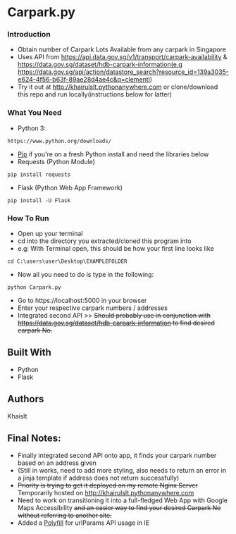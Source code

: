 # Carpark.py


### Introduction

* Obtain number of Carpark Lots Available from any carpark in Singapore 
* Uses API from https://api.data.gov.sg/v1/transport/carpark-availability & https://data.gov.sg/dataset/hdb-carpark-information(e.g https://data.gov.sg/api/action/datastore_search?resource_id=139a3035-e624-4f56-b63f-89ae28d4ae4c&q=clementi)
* Try it out at http://khairulslt.pythonanywhere.com or clone/download this repo and run locally(instructions below for latter)


### What You Need
* Python 3:

```
https://www.python.org/downloads/
```
* [Pip](https://pip.pypa.io/en/stable/quickstart/) if you're on a fresh Python install and need the libraries below
* Requests (Python Module)

```
pip install requests
```
* Flask (Python Web App Framework)

```
pip install -U Flask
```

### How To Run
* Open up your terminal
* cd into the directory you extracted/cloned this program into
* e.g: With Terminal open, this should be how your first line looks like

```
cd C:\users\user\Desktop\EXAMPLEFOLDER
```
* Now all you need to do is type in the following:
```
python Carpark.py
```
* Go to https://localhost:5000 in your browser
* Enter your respective carpark numbers / addresses
* Integrated second API >> ~~Should probably use in conjunction with https://data.gov.sg/dataset/hdb-carpark-information to find desired carpark No.~~


## Built With

* Python
* Flask


## Authors

Khaislt

## Final Notes:
* Finally integrated second API onto app, it finds your carpark number based on an address given
* (Still in works, need to add more styling, also needs to return an error in a jinja template if address does not return successfully)
* ~~Priority is trying to get it deployed on my remote Nginx Server~~ Temporarily hosted on http://khairulslt.pythonanywhere.com
* Need to work on transitioning it into a full-fledged Web App with Google Maps Accessibility ~~and an easier way to find your desired Carpark No without referring to another site.~~
* Added a [Polyfill](https://polyfill.io/v2/docs/) for urlParams API usage in IE

